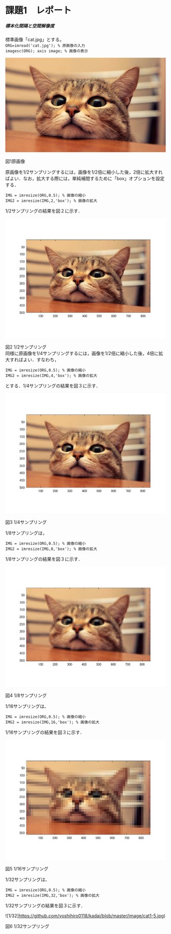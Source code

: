 
# 課題1　レポート
##### 標本化間隔と空間解像度

標準画像「cat.jpg」とする。   
`ORG=imread('cat.jpg'); % 原画像の入力`  
`imagesc(ORG); axis image; % 画像の表示`

![現画像](https://github.com/yoshihiro0118/kadai/blob/master/image/cat.jpg)　　

図1原画像

原画像を1/2サンプリングするには，画像を1/2倍に縮小した後，2倍に拡大すればよい．なお，拡大する際には，単純補間するために「box」オプションを設定する．

`IMG = imresize(ORG,0.5); % 画像の縮小`  
`IMG2 = imresize(IMG,2,'box'); % 画像の拡大`

1/2サンプリングの結果を図２に示す．

![1/2](https://github.com/yoshihiro0118/kadai/blob/master/image/cat1-1.jpg)

図2 1/2サンプリング  
同様に原画像を1/4サンプリングするには，画像を1/2倍に縮小した後，4倍に拡大すればよい．すなわち，

`IMG = imresize(ORG,0.5); % 画像の縮小`  
`IMG2 = imresize(IMG,4,'box'); % 画像の拡大`

とする．1/4サンプリングの結果を図３に示す．


![1/4](https://github.com/yoshihiro0118/kadai/blob/master/image/cat1-2.jpg)

図3 1/4サンプリング  

1/8サンプリングは，

`IMG = imresize(ORG,0.5); % 画像の縮小`  
`IMG2 = imresize(IMG,8,'box'); % 画像の拡大`

1/8サンプリングの結果を図３に示す．


![1/8](https://github.com/yoshihiro0118/kadai/blob/master/image/cat1-3.jpg)

図4 1/8サンプリング

1/16サンプリングは、

`IMG = imresize(ORG,0.5); % 画像の縮小`  
`IMG2 = imresize(IMG,16,'box'); % 画像の拡大`

1/16サンプリングの結果を図３に示す．

![1/16](https://github.com/yoshihiro0118/kadai/blob/master/image/cat1-4.jpg)

図5 1/16サンプリング

1/32サンプリングは、

`IMG = imresize(ORG,0.5); % 画像の縮小`  
`IMG2 = imresize(IMG,32,'box'); % 画像の拡大`

1/32サンプリングの結果を図３に示す．

![1/32]https://github.com/yoshihiro0118/kadai/blob/master/image/cat1-5.jpg)

図6 1/32サンプリング
